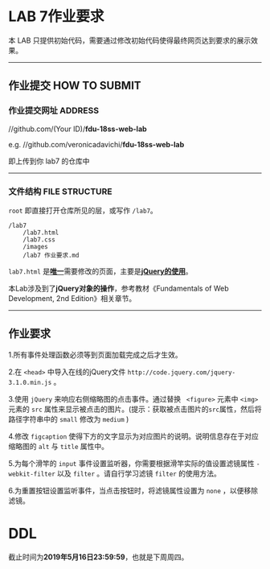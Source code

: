 LAB 7作业要求
==========
本 LAB 只提供初始代码，需要通过修改初始代码使得最终网页达到要求的展示效果。

-------------------

## 作业提交 HOW TO SUBMIT
### 作业提交网址 ADDRESS
//github.com/(Your ID)/**fdu-18ss-web-lab**

e.g. //github.com/veronicadavichi/**fdu-18ss-web-lab**

即上传到你 lab7 的仓库中

-------------------

### 文件结构 FILE STRUCTURE
`root` 即直接打开仓库所见的层，或写作 `/lab7`。

```
/lab7
	/lab7.html
	/lab7.css
	/images
	/lab7 作业要求.md
```

`lab7.html` 是<u>**唯一**</u>需要修改的页面，主要是<u>**jQuery的使用**</u>。

本Lab涉及到了**jQuery对象的操作**，参考教材《Fundamentals of Web Development, 2nd Edition》相关章节。

-------------------

## 作业要求

1.所有事件处理函数必须等到页面加载完成之后才生效。

2.在 `<head>` 中导入在线的jQuery文件 `http://code.jquery.com/jquery-3.1.0.min.js` 。

3.使用 `jQuery` 来响应右侧缩略图的点击事件。通过替换 ` <figure>` 元素中 `<img>` 元素的 `src` 属性来显示被点击的图片。(提示：获取被点击图片的`src`属性，然后将路径字符串中的 `small` 修改为 `medium` )

4.修改 `figcaption` 使得下方的文字显示为对应图片的说明。说明信息存在于对应缩略图的 `alt` 与 `title` 属性中。

5.为每个滑竿的 `input` 事件设置监听器，你需要根据滑竿实际的值设置滤镜属性 `-webkit-filter` 以及 `filter` 。请自行学习滤镜 `filter` 的使用方法。

6.为重置按钮设置监听事件，当点击按钮时，将滤镜属性设置为 `none` ，以便移除滤镜。

# DDL

截止时间为**2019年5月16日23:59:59**，也就是下周周四。
